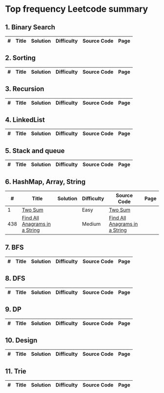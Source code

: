 # Top frequency Leetcode summary

## 1. Binary Search
| #    | Title | Solution | Difficulty | Source Code |    Page     |
| ---- | ----- | -------- | ---------- | ----------- | ----------- |


## 2. Sorting
| #    | Title | Solution | Difficulty | Source Code |    Page     |
| ---- | ----- | -------- | ---------- | ----------- | ----------- |

## 3. Recursion
| #    | Title | Solution | Difficulty | Source Code |    Page     |
| ---- | ----- | -------- | ---------- | ----------- | ----------- |

## 4. LinkedList
| #    | Title | Solution | Difficulty | Source Code |    Page     |
| ---- | ----- | -------- | ---------- | ----------- | ----------- |

## 5. Stack and queue
| #    | Title | Solution | Difficulty | Source Code |    Page     |
| ---- | ----- | -------- | ---------- | ----------- | ----------- |

## 6. HashMap, Array, String
| #    | Title | Solution | Difficulty | Source Code |    Page     |
| ---- | ----- | -------- | ---------- | ----------- | ----------- |
| 1 |  [Two Sum](https://leetcode.com/problems/two-sum/) | | Easy | [Two Sum](https://github.com/zt5rice/LeetcodeHighFreq/tree/master/String/TwoSum.java)| |
|438| [Find All Anagrams in a String](https://leetcode.com/problems/find-all-anagrams-in-a-string/) |  | Medium | [Find All Anagrams in a String](https://github.com/zt5rice/LeetcodeHighFreq/tree/master/String/AllAnagrams.java)| |

## 7. BFS
| #    | Title | Solution | Difficulty | Source Code |    Page     |
| ---- | ----- | -------- | ---------- | ----------- | ----------- |

## 8. DFS
| #    | Title | Solution | Difficulty | Source Code |    Page     |
| ---- | ----- | -------- | ---------- | ----------- | ----------- |

## 9. DP
| #    | Title | Solution | Difficulty | Source Code |    Page     |
| ---- | ----- | -------- | ---------- | ----------- | ----------- |

## 10. Design
| #    | Title | Solution | Difficulty | Source Code |    Page     |
| ---- | ----- | -------- | ---------- | ----------- | ----------- |

## 11. Trie
| #    | Title | Solution | Difficulty | Source Code |    Page     |
| ---- | ----- | -------- | ---------- | ----------- | ----------- |